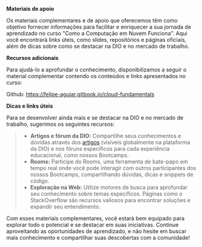 **Materiais de apoio**

Os materiais complementares e de apoio que oferecemos têm como objetivo fornecer informações para facilitar e enriquecer a sua jornada de aprendizado no curso "Como a Computação em Nuvem Funciona". Aqui você encontrará links úteis, como slides, repositórios e páginas oficiais, além de dicas sobre como se destacar na DIO e no mercado de trabalho.

**Recursos adicionais**  

Para ajudá-lo a aprofundar o conhecimento, disponibilizamos a seguir o material complementar contendo os conteúdos e links apresentados no curso:

Github: https://felipe-aguiar.gitbook.io/cloud-fundamentals

**Dicas e links úteis**

Para se desenvolver ainda mais e se destacar na DIO e no mercado de trabalho, sugerimos os seguintes recursos:
> - **Artigos e fórum da DIO:** Compartilhe seus conhecimentos e dúvidas através dos [artigos](https://web.dio.me/articles) (visíveis globalmente na plataforma da DIO) e nos fóruns específicos para cada experiência educacional, como nossos Bootcamps.
> - **Rooms:** Participe do Rooms, uma ferramenta de bate-papo em tempo real onde você pode interagir com outros participantes dos nossos Bootcamps, compartilhando dúvidas, dicas e snippets de código.
> - **Exploração na Web:** Utilize motores de busca para aprofundar seu conhecimento sobre temas específicos. Páginas como o StackOverflow são recursos valiosos para encontrar soluções e expandir seu entendimento.

Com esses materiais complementares, você estará bem equipado para explorar todo o potencial e se destacar em suas iniciativas. Continue aproveitando as oportunidades de aprendizado, e não hesite em buscar mais conhecimento e compartilhar suas descobertas com a comunidade!